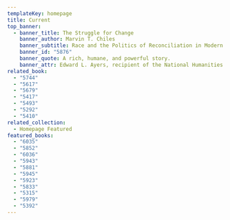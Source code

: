```yaml
---
templateKey: homepage
title: Current
top_banner:
  - banner_title: The Struggle for Change
    banner_author: Marvin T. Chiles
    banner_subtitle: Race and the Politics of Reconciliation in Modern Richmond
    banner_id: "5876"
    banner_quote: A rich, humane, and powerful story.
    banner_attr: Edward L. Ayers, recipient of the National Humanities Medal
related_book:
  - "5744"
  - "5617"
  - "5679"
  - "5417"
  - "5493"
  - "5292"
  - "5410"
related_collection:
  - Homepage Featured
featured_books:
  - "6035"
  - "5852"
  - "6036"
  - "5943"
  - "5881"
  - "5945"
  - "5923"
  - "5833"
  - "5315"
  - "5979"
  - "5392"
---
```

